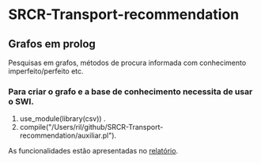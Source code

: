 # SRCR-Transport-recommendation
  <h2>Grafos em prolog</h2>
  <p>Pesquisas em grafos, métodos de procura informada com conhecimento imperfeito/perfeito etc.</p>
 <h3> Para criar o grafo e a base de conhecimento necessita de usar o SWI. </h3>
  <ol>
        <li>use_module(library(csv)) .  </li>
        <li>compile("/Users/ril/github/SRCR-Transport-recommendation/auxiliar.pl").  </li>
 </ol>
 As funcionalidades estão apresentadas no <a href="https://github.com/rafael4512/SRCR-Transport-recommendation/blob/master/Relatorio/SRCR-PL4-86266-R.pdf">relatório</a>.<br/>


